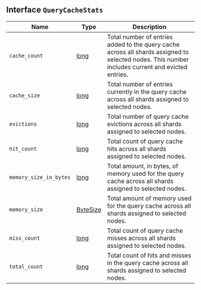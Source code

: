 ## Interface `QueryCacheStats`

| Name | Type | Description |
| - | - | - |
| `cache_count` | [long](./long.md) | Total number of entries added to the query cache across all shards assigned to selected nodes. This number includes current and evicted entries. |
| `cache_size` | [long](./long.md) | Total number of entries currently in the query cache across all shards assigned to selected nodes. |
| `evictions` | [long](./long.md) | Total number of query cache evictions across all shards assigned to selected nodes. |
| `hit_count` | [long](./long.md) | Total count of query cache hits across all shards assigned to selected nodes. |
| `memory_size_in_bytes` | [long](./long.md) | Total amount, in bytes, of memory used for the query cache across all shards assigned to selected nodes. |
| `memory_size` | [ByteSize](./ByteSize.md) | Total amount of memory used for the query cache across all shards assigned to selected nodes. |
| `miss_count` | [long](./long.md) | Total count of query cache misses across all shards assigned to selected nodes. |
| `total_count` | [long](./long.md) | Total count of hits and misses in the query cache across all shards assigned to selected nodes. |
